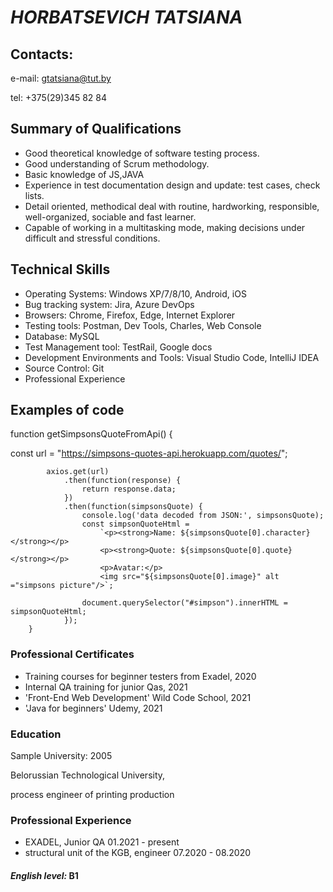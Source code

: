 # *HORBATSEVICH TATSIANA* #

## Contacts:
e-mail: gtatsiana@tut.by

tel: +375(29)345 82 84

## Summary of Qualifications
- Good theoretical knowledge of software testing process.
- Good understanding of Scrum methodology.
- Basic knowledge of JS,JAVA
- Experience in test documentation design and update: test cases, check lists.
- Detail oriented, methodical deal with routine, hardworking, responsible, well-organized, sociable and fast learner. 
- Capable of working in a multitasking mode, making decisions under difficult and stressful conditions.
## Technical Skills
- Operating Systems: Windows XP/7/8/10, Android, iOS
- Bug tracking system: Jira, Azure DevOps
- Browsers: Chrome, Firefox, Edge, Internet Explorer
- Testing tools: Postman, Dev Tools, Charles, Web Console
- Database: MySQL
- Test Management tool: TestRail, Google docs
- Development Environments and Tools: Visual Studio Code, IntelliJ IDEA 
- Source Control: Git
- Professional Experience
## Examples of code

  function getSimpsonsQuoteFromApi() {
  
  const url = "https://simpsons-quotes-api.herokuapp.com/quotes/";
  
            axios.get(url)
                .then(function(response) {
                    return response.data;
                })
                .then(function(simpsonsQuote) {
                    console.log('data decoded from JSON:', simpsonsQuote);
                    const simpsonQuoteHtml =
                        `<p><strong>Name: ${simpsonsQuote[0].character}</strong></p>
                        <p><strong>Quote: ${simpsonsQuote[0].quote}</strong></p>
                        <p>Avatar:</p>
                        <img src="${simpsonsQuote[0].image}" alt ="simpsons picture"/>`;

                    document.querySelector("#simpson").innerHTML = simpsonQuoteHtml;
                });
        }
### Professional Certificates
- Training courses for beginner testers from Exadel, 2020	 
- Internal QA training for junior Qas, 2021 		
- 'Front-End Web Development' Wild Code School, 2021		
- 'Java for beginners' Udemy, 2021								
### Education
Sample University:	2005

Belorussian Technological University,

process engineer of printing production
### Professional Experience
- EXADEL, Junior QA 01.2021 - present
- structural unit of the KGB, engineer 07.2020 - 08.2020
#### *English level:* B1



